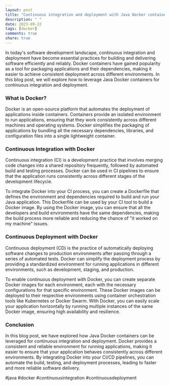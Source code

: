 ```yaml
---
layout: post
title: "Continuous integration and deployment with Java Docker containers"
description: " "
date: 2023-09-22
tags: [docker]
comments: true
share: true
---
```


In today's software development landscape, continuous integration and deployment have become essential practices for building and delivering software efficiently and reliably. Docker containers have gained popularity as a tool for packaging applications and their dependencies, making it easier to achieve consistent deployment across different environments. In this blog post, we will explore how to leverage Java Docker containers for continuous integration and deployment.

### What is Docker?

Docker is an open-source platform that automates the deployment of applications inside containers. Containers provide an isolated environment to run applications, ensuring that they work consistently across different machines and operating systems. Docker simplifies the packaging of applications by bundling all the necessary dependencies, libraries, and configuration files into a single lightweight container.

### Continuous Integration with Docker

Continuous integration (CI) is a development practice that involves merging code changes into a shared repository frequently, followed by automated build and testing processes. Docker can be used in CI pipelines to ensure that the application runs consistently across different stages of the development lifecycle.

To integrate Docker into your CI process, you can create a Dockerfile that defines the environment and dependencies required to build and run your Java application. This Dockerfile can be used by your CI tool to build a Docker image. By using the Docker image, you can ensure that all the developers and build environments have the same dependencies, making the build process more reliable and reducing the chance of "it worked on my machine" issues.

### Continuous Deployment with Docker

Continuous deployment (CD) is the practice of automatically deploying software changes to production environments after passing through a series of automated tests. Docker can simplify the deployment process by providing a standardized environment for running applications in different environments, such as development, staging, and production.

To enable continuous deployment with Docker, you can create separate Docker images for each environment, each with the necessary configurations for that specific environment. These Docker images can be deployed to their respective environments using container orchestration tools like Kubernetes or Docker Swarm. With Docker, you can easily scale your application horizontally by running multiple instances of the same Docker image, ensuring high availability and resilience.

### Conclusion

In this blog post, we have explored how Java Docker containers can be leveraged for continuous integration and deployment. Docker provides a consistent and reliable environment for running applications, making it easier to ensure that your application behaves consistently across different environments. By integrating Docker into your CI/CD pipelines, you can automate the build, testing, and deployment processes, leading to faster and more reliable software delivery.

#java #docker #continuousintegration #continuousdeployment